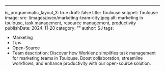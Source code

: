 ---
is_programmatic_layout_3: true
draft: false
title: Toulouse
snippet: Toulouse
image:
  src: /images/pseo/marketing-team-city.jpeg
  alt: marketing in toulouse, task management, resource management, productivity
publishDate: 2024-11-20
category: ""
author: SJ
tags:
  - Marketing
  - Tips
  - Open-Source
  - Team
description: Discover how Worklenz simplifies task management for marketing teams in Toulouse. Boost collaboration, streamline workflows, and enhance productivity with our open-source solution.